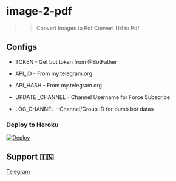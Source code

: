 # image-2-pdf

>> Convert Images to Pdf
>> Convert Url to Pdf 


## Configs

* TOKEN  - Get bot token from @BotFather

* API_ID     - From my.telegram.org 

* API_HASH    - From my.telegram.org

* UPDATE _CHANNEL  - Channel Username for Force Subscribe

* LOG_CHANNEL  - Channel/Group ID for dumb bot datas


### Deploy to Heroku
[![Deploy](https://www.herokucdn.com/deploy/button.svg)](https://heroku.com/deploy?template=https://github.com/AswanthVK/ImageToPDFV2Bot)



## Support 🇮🇳
<a href="https://t.me/AswanthVK">
   <p> Telegram </p>
  </a>

